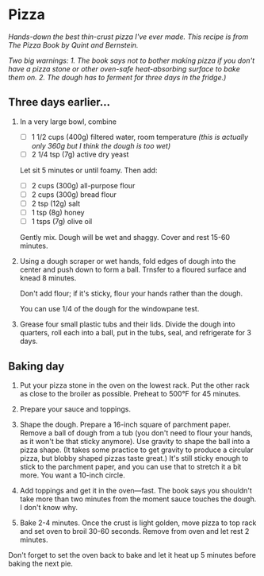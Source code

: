 # Pizza

*Hands-down the best thin-crust pizza I've ever made. This recipe is
from _The Pizza Book_ by Quint and Bernstein.*

*Two big warnings: 1. The book says not to bother making pizza if you
don't have a pizza stone or other oven-safe heat-absorbing surface to
bake them on. 2. The dough has to ferment for three days in the
fridge.)*


## Three days earlier...

1.  In a very large bowl, combine

    * [ ] 1 1/2 cups (400g) filtered water, room temperature
        *(this is actually only 360g but I think the dough is too wet)*
    * [ ] 2 1/4 tsp (7g) active dry yeast

    Let sit 5 minutes or until foamy. Then add:

    * [ ] 2 cups (300g) all-purpose flour
    * [ ] 2 cups (300g) bread flour
    * [ ] 2 tsp (12g) salt
    * [ ] 1 tsp (8g) honey
    * [ ] 1 tsps (7g) olive oil

    Gently mix. Dough will be wet and shaggy. Cover and rest 15-60 minutes.

2.  Using a dough scraper or wet hands, fold edges of dough into the
    center and push down to form a ball. Trnsfer to a floured surface
    and knead 8 minutes.

    Don't add flour; if it's sticky, flour your hands rather than the
    dough.

    You can use 1/4 of the dough for the windowpane test.

3.  Grease four small plastic tubs and their lids. Divide the dough into
    quarters, roll each into a ball, put in the tubs, seal, and
    refrigerate for 3 days.


## Baking day

1.  Put your pizza stone in the oven on the lowest rack. Put the other
    rack as close to the broiler as possible. Preheat to 500°F for
    45 minutes.

2.  Prepare your sauce and toppings.

3.  Shape the dough. Prepare a 16-inch square of parchment paper. Remove a
    ball of dough from a tub (you don't need to flour your hands, as it
    won't be that sticky anymore). Use gravity to shape the ball into a
    pizza shape. (It takes some practice to get gravity to produce a
    circular pizza, but blobby shaped pizzas taste great.) It's still
    sticky enough to stick to the parchment paper, and you can use that
    to stretch it a bit more. You want a 10-inch circle.

4.  Add toppings and get it in the oven—fast. The book says you
    shouldn't take more than two minutes from the moment sauce touches
    the dough. I don't know why.

5.  Bake 2-4 minutes. Once the crust is light golden, move pizza to top
    rack and set oven to broil 30-60 seconds. Remove from oven and let
    rest 2 minutes.

Don't forget to set the oven back to bake and let it heat up 5 minutes
before baking the next pie.

